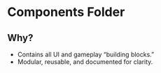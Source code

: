 # Components Folder

## Why?
- Contains all UI and gameplay “building blocks.”
- Modular, reusable, and documented for clarity.